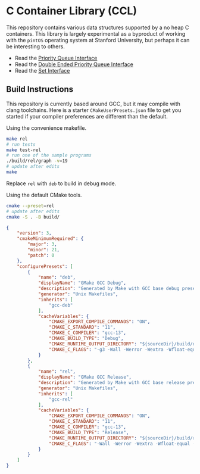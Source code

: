 # C Container Library (CCL)

This repository contains various data structures supported by a no heap C containers. This library is largely experimental as a byproduct of working with the `pintOS` operating system at Stanford University, but perhaps it can be interesting to others.

- Read the [Priority Queue Interface](/include/pqueue.h)
- Read the [Double Ended Priority Queue Interface](/include/depqueue.h)
- Read the [Set Interface](/include/set.h)

## Build Instructions

This repository is currently based around GCC, but it may compile with clang toolchains. Here is a starter `CMakeUserPresets.json` file to get you started if your compiler preferences are different than the default.

Using the convenience makefile.

```zsh
make rel
# run tests
make test-rel
# run one of the sample programs
./build/rel/graph -v=19
# update after edits
make
```

Replace `rel` with `deb` to build in debug mode.

Using the default CMake tools.

```zsh
cmake --preset=rel
# update after edits
cmake -S . -B build/
```

```json
{
    "version": 3,
    "cmakeMinimumRequired": {
        "major": 3,
        "minor": 21,
        "patch": 0
    },
    "configurePresets": [
        {
            "name": "deb",
            "displayName": "GMake GCC Debug",
            "description": "Generated by Make with GCC base debug preset.",
            "generator": "Unix Makefiles",
            "inherits": [
                "gcc-deb"
            ],
            "cacheVariables": {
                "CMAKE_EXPORT_COMPILE_COMMANDS": "ON",
                "CMAKE_C_STANDARD": "11",
                "CMAKE_C_COMPILER": "gcc-13",
                "CMAKE_BUILD_TYPE": "Debug",
                "CMAKE_RUNTIME_OUTPUT_DIRECTORY": "${sourceDir}/build/deb",
                "CMAKE_C_FLAGS": "-g3 -Wall -Werror -Wextra -Wfloat-equal -Wtype-limits -Wpointer-arith -Wshadow -Winit-self -fno-diagnostics-show-option -Wno-nonnull-compare -Wno-pointer-bool-conversion"
            }
        },
        {
            "name": "rel",
            "displayName": "GMake GCC Release",
            "description": "Generated by Make with GCC base release preset.",
            "generator": "Unix Makefiles",
            "inherits": [
                "gcc-rel"
            ],
            "cacheVariables": {
                "CMAKE_EXPORT_COMPILE_COMMANDS": "ON",
                "CMAKE_C_STANDARD": "11",
                "CMAKE_C_COMPILER": "gcc-13",
                "CMAKE_BUILD_TYPE": "Release",
                "CMAKE_RUNTIME_OUTPUT_DIRECTORY": "${sourceDir}/build/rel",
                "CMAKE_C_FLAGS": "-Wall -Werror -Wextra -Wfloat-equal -Wtype-limits -Wpointer-arith -Wshadow -Winit-self -fno-diagnostics-show-option -Wno-nonnull-compare -Wno-pointer-bool-conversion"
            }
        }
    ]
}
```
